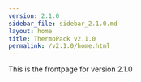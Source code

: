 ```yaml
---
version: 2.1.0
sidebar_file: sidebar_2.1.0.md
layout: home
title: ThermoPack v2.1.0
permalink: /v2.1.0/home.html
---
```


This is the frontpage for version 2.1.0
